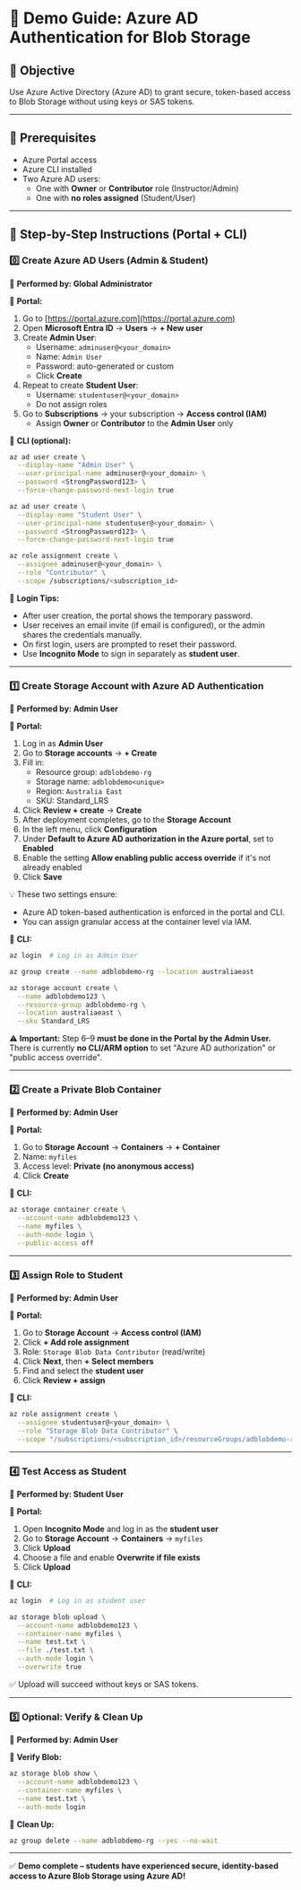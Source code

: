 # 🔐 Demo Guide: Azure AD Authentication for Blob Storage

## 🌟 Objective

Use Azure Active Directory (Azure AD) to grant secure, token-based access to Blob Storage without using keys or SAS tokens.

---

## 🌭 Prerequisites

- Azure Portal access
- Azure CLI installed
- Two Azure AD users:
  - One with **Owner** or **Contributor** role (Instructor/Admin)
  - One with **no roles assigned** (Student/User)

---

## 👣 Step-by-Step Instructions (Portal + CLI)

### 0️⃣ Create Azure AD Users (Admin & Student)

👤 **Performed by: Global Administrator**

🔸 **Portal:**

1. Go to [https://portal.azure.com](https://portal.azure.com)
2. Open **Microsoft Entra ID** → **Users** → **+ New user**
3. Create **Admin User**:
   - Username: `adminuser@<your_domain>`
   - Name: `Admin User`
   - Password: auto-generated or custom
   - Click **Create**
4. Repeat to create **Student User**:
   - Username: `studentuser@<your_domain>`
   - Do not assign roles
5. Go to **Subscriptions** → your subscription → **Access control (IAM)**
   - Assign **Owner** or **Contributor** to the **Admin User** only

🔸 **CLI (optional):**

```bash
az ad user create \
  --display-name "Admin User" \
  --user-principal-name adminuser@<your_domain> \
  --password <StrongPassword123> \
  --force-change-password-next-login true

az ad user create \
  --display-name "Student User" \
  --user-principal-name studentuser@<your_domain> \
  --password <StrongPassword123> \
  --force-change-password-next-login true

az role assignment create \
  --assignee adminuser@<your_domain> \
  --role "Contributor" \
  --scope /subscriptions/<subscription_id>
```

🔐 **Login Tips:**

- After user creation, the portal shows the temporary password.
- User receives an email invite (if email is configured), or the admin shares the credentials manually.
- On first login, users are prompted to reset their password.
- Use **Incognito Mode** to sign in separately as **student user**.

---

### 1️⃣ Create Storage Account with Azure AD Authentication

👤 **Performed by: Admin User**

🔸 **Portal:**

1. Log in as **Admin User**
2. Go to **Storage accounts** → **+ Create**
3. Fill in:
   - Resource group: `adblobdemo-rg`
   - Storage name: `adblobdemo<unique>`
   - Region: `Australia East`
   - SKU: Standard\_LRS
4. Click **Review + create** → **Create**
5. After deployment completes, go to the **Storage Account**
6. In the left menu, click **Configuration**
7. Under **Default to Azure AD authorization in the Azure portal**, set to **Enabled**
8. Enable the setting **Allow enabling public access override** if it's not already enabled
9. Click **Save**

💡 These two settings ensure:

- Azure AD token-based authentication is enforced in the portal and CLI.
- You can assign granular access at the container level via IAM.

🔸 **CLI:**

```bash
az login  # Log in as Admin User

az group create --name adblobdemo-rg --location australiaeast

az storage account create \
  --name adblobdemo123 \
  --resource-group adblobdemo-rg \
  --location australiaeast \
  --sku Standard_LRS
```

⚠️ **Important:** Step 6–9 **must be done in the Portal by the Admin User.** There is currently **no CLI/ARM option** to set "Azure AD authorization" or "public access override".

---

### 2️⃣ Create a Private Blob Container

👤 **Performed by: Admin User**

🔸 **Portal:**

1. Go to **Storage Account** → **Containers** → **+ Container**
2. Name: `myfiles`
3. Access level: **Private (no anonymous access)**
4. Click **Create**

🔸 **CLI:**

```bash
az storage container create \
  --account-name adblobdemo123 \
  --name myfiles \
  --auth-mode login \
  --public-access off
```

---

### 3️⃣ Assign Role to Student

👤 **Performed by: Admin User**

🔸 **Portal:**

1. Go to **Storage Account** → **Access control (IAM)**
2. Click **+ Add role assignment**
3. Role: `Storage Blob Data Contributor` (read/write)
4. Click **Next**, then **+ Select members**
5. Find and select the **student user**
6. Click **Review + assign**

🔸 **CLI:**

```bash
az role assignment create \
  --assignee studentuser@<your_domain> \
  --role "Storage Blob Data Contributor" \
  --scope "/subscriptions/<subscription_id>/resourceGroups/adblobdemo-rg/providers/Microsoft.Storage/storageAccounts/adblobdemo123"
```

---

### 4️⃣ Test Access as Student

👤 **Performed by: Student User**

🔸 **Portal:**

1. Open **Incognito Mode** and log in as the **student user**
2. Go to **Storage Account** → **Containers** → `myfiles`
3. Click **Upload**
4. Choose a file and enable **Overwrite if file exists**
5. Click **Upload**

🔸 **CLI:**

```bash
az login  # Log in as student user

az storage blob upload \
  --account-name adblobdemo123 \
  --container-name myfiles \
  --name test.txt \
  --file ./test.txt \
  --auth-mode login \
  --overwrite true
```

✅ Upload will succeed without keys or SAS tokens.

---

### 5️⃣ Optional: Verify & Clean Up

👤 **Performed by: Admin User**

🔸 **Verify Blob:**

```bash
az storage blob show \
  --account-name adblobdemo123 \
  --container-name myfiles \
  --name test.txt \
  --auth-mode login
```

🔸 **Clean Up:**

```bash
az group delete --name adblobdemo-rg --yes --no-wait
```

---

✅ **Demo complete – students have experienced secure, identity-based access to Azure Blob Storage using Azure AD!**

